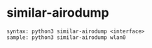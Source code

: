 # similar-airodump

```
syntax: python3 similar-airodump <interface>
sample: python3 similar-airodump wlan0
```
